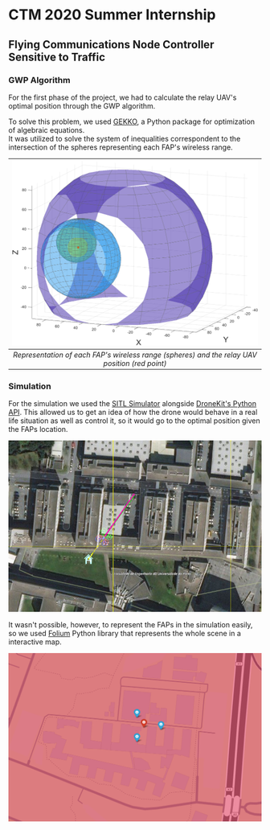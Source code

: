 # CTM 2020 Summer Internship

## Flying Communications Node Controller Sensitive to Traffic

### GWP Algorithm

For the first phase of the project, we had to calculate the relay UAV's optimal position through the GWP algorithm.

To solve this problem, we used [GEKKO](https://gekko.readthedocs.io/en/latest/#), a Python package for optimization of algebraic equations.  
It was utilized to solve the system of inequalities correspondent to the intersection of the spheres representing each FAP's wireless range.

| ![3D Plot of UAV Range](plot.png) | 
|:--:| 
| *Representation of each FAP's wireless range (spheres) and the relay UAV position (red point)* |

### Simulation

For the simulation we used the [SITL Simulator](https://ardupilot.org/dev/docs/sitl-simulator-software-in-the-loop.html) alongside [DroneKit's Python API](https://github.com/dronekit/dronekit-python). This allowed us to get an idea of how the drone would behave in a real life situation as well as control it, so it would go to the optimal position given the FAPs location.  

![SITL](sitl_simulation.png)

It wasn't possible, however, to represent the FAPs in the simulation easily, so we used [Folium](https://github.com/dronekit/dronekit-python) Python library that represents the whole scene in a interactive map.

![Map](map.png)
